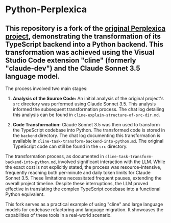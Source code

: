# Python-Perplexica

## This repository is a fork of the [original Perplexica project](https://github.com/ItzCrazyKns/Perplexica), demonstrating the transformation of its TypeScript backend into a Python backend. This transformation was achieved using the Visual Studio Code extension "cline" (formerly "claude-dev") and the Claude Sonnet 3.5 language model.

The process involved two main stages:

1. **Analysis of the Source Code:**  An initial analysis of the original project's `src` directory was performed using Claude Sonnet 3.5. This analysis informed the subsequent transformation process.  The chat log detailing this analysis can be found in `cline-explain-structure-of-src-dir.md`.

2. **Code Transformation:** Claude Sonnet 3.5 was then used to transform the TypeScript codebase into Python. The transformed code is stored in the `backend` directory.  The chat log documenting this transformation is available in `cline-task-transform-backend-into-python.md`.  The original TypeScript code can still be found in the `src` directory.

The transformation process, as documented in `cline-task-transform-backend-into-python.md`, involved significant interaction with the LLM.  While the exact cost is not explicitly stated, the process was resource-intensive, frequently reaching both per-minute and daily token limits for Claude Sonnet 3.5.  These limitations necessitated frequent pauses, extending the overall project timeline.  Despite these interruptions, the LLM proved effective in translating the complex TypeScript codebase into a functional Python equivalent.

This fork serves as a practical example of using "cline" and large language models for codebase refactoring and language migration.  It showcases the capabilities of these tools in a real-world scenario.
